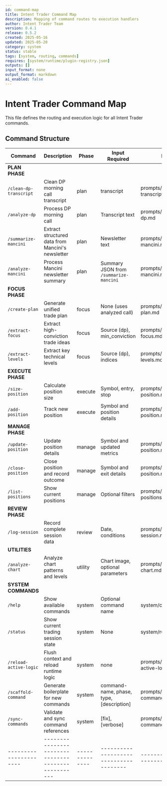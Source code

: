 ```yaml
---
id: command-map
title: Intent Trader Command Map
description: Mapping of command routes to execution handlers
author: Intent Trader Team
version: 0.4.1
release: 0.5.2
created: 2025-05-16
updated: 2025-05-20
category: system
status: stable
tags: [system, routing, commands]
requires: [system/runtime/plugin-registry.json]
outputs: []
input_format: none
output_format: markdown
ai_enabled: false
---
```


# Intent Trader Command Map

This file defines the routing and execution logic for all Intent Trader commands.

## Command Structure

| Command              | Description                                       | Phase        | Input Required                        | File Path                      |
|----------------------|---------------------------------------------------|--------------|--------------------------------------|--------------------------------|
| **PLAN PHASE**                                                                                                              |
| `/clean-dp-transcript` | Clean DP morning call transcript                   | plan         | transcript                            | prompts/plan/clean-dp-transcript.md |
| `/analyze-dp`        | Process DP morning call                           | plan         | Transcript text                       | prompts/plan/analyze-dp.md     |
| `/summarize-mancini` | Extract structured data from Mancini's newsletter | plan         | Newsletter text                       | prompts/plan/summarize-mancini.md |
| `/analyze-mancini`   | Process Mancini newsletter summary                | plan         | Summary JSON from `/summarize-mancini`| prompts/plan/analyze-mancini.md|
| **FOCUS PHASE**                                                                                                             |
| `/create-plan`       | Generate unified trade plan                       | focus        | None (uses analyzed call)             | prompts/focus/create-plan.md   |
| `/extract-focus`     | Extract high-conviction trade ideas               | focus        | Source (dp), min_conviction           | prompts/focus/extract-focus.md |
| `/extract-levels`    | Extract key technical levels                      | focus        | Source (dp), indices                  | prompts/focus/extract-levels.md|
| **EXECUTE PHASE**                                                                                                           |
| `/size-position`     | Calculate position size                           | execute      | Symbol, entry, stop                   | prompts/execute/size-position.md|
| `/add-position`      | Track new position                                | execute      | Symbol and position details           | prompts/manage/add-position.md |
| **MANAGE PHASE**                                                                                                            |
| `/update-position`   | Update position details                           | manage       | Symbol and updated metrics            | prompts/manage/update-position.md|
| `/close-position`    | Close position and record outcome                 | manage       | Symbol and exit details               | prompts/manage/close-position.md|
| `/list-positions`    | Show current positions                            | manage       | Optional filters                      | prompts/manage/list-positions.md|
| **REVIEW PHASE**                                                                                                            |
| `/log-session`       | Record complete session data                      | review       | Date, conditions                      | prompts/review/log-session.md  |
| **UTILITIES**                                                                                                               |
| `/analyze-chart`     | Analyze chart patterns and levels                 | utility      | Chart image, optional parameters      | prompts/utilities/analyze-chart.md|
| **SYSTEM COMMANDS**                                                                                                         |
| `/help`              | Show available commands                           | system       | Optional command name                 | system/commands.md             |
| `/status`            | Show current trading session state                | system       | None                                  | system/runtime/status.md       |
| `/reload-active-logic` | Flush context and reload runtime logic          | system       | none                                  | prompts/system/reload-active-logic.md |
| `/scaffold-command` | Generate boilerplate for new commands              | system       | command-name, phase, type, [description] | prompts/utilities/scaffold-command.md |
| `/sync-commands`    | Validate and sync command references               | system       | [fix], [verbose]                      | prompts/utilities/sync-commands.md |
|----------------------|---------------------------------------------------|--------------|--------------------------------------|--------------------------------|